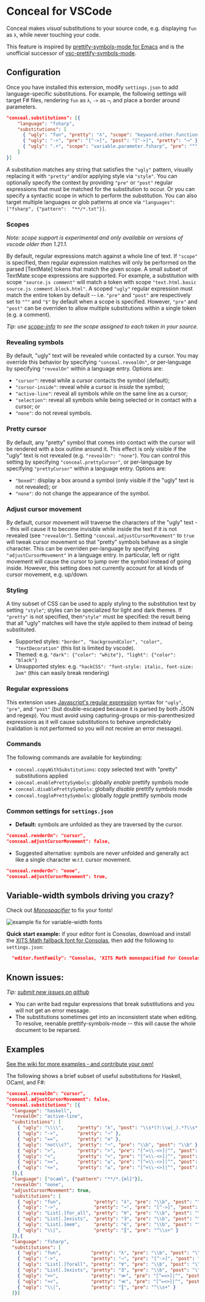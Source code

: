 # Conceal for VSCode

Conceal makes *visual* substitutions to your source code, e.g. displaying `fun` as `λ`, while never touching your code.

This feature is inspired by [prettify-symbols-mode for Emacs](https://www.emacswiki.org/emacs/PrettySymbol) and is the unofficial successor of [vsc-prettify-symbols-mode](https://github.com/siegebell/vsc-prettify-symbols-mode).


## Configuration

Once you have installed this extension, modify  `settings.json` to add language-specific substitutions. For example, the following settings will target F# files, rendering `fun` as `λ`,  `->` as `⟶`, and place a border around parameters.
```json
"conceal.substitutions": [{
    "language": "fsharp",
    "substitutions": [
      { "ugly": "fun", "pretty": "λ", "scope": "keyword.other.function-definition.fsharp" },
      { "ugly": "->", "pre": "[^->]", "post": "[^->]", "pretty": "⟶" },
      { "ugly": ".+", "scope": "variable.parameter.fsharp", "pre": "^", "post": "$", "style": { "border": "1pt solid green" } }
    ]
}]
```

A substitution matches any string that satisfies the `"ugly"` pattern, visually replacing it with `"pretty"` and/or applying style via `"style"`. You can optionally specify the context by providing `"pre"` or `"post"` regular expressions that must be matched for the substitution to occur. Or you can specify a syntactic scope in which to perform the substitution. You can also target multiple languages or glob patterns at once via `"languages": ["fsharp", {"pattern":  "**/*.txt"}]`.

### Scopes

*Note: scope support is experimental and only available on versions of vscode older than 1.21.1*.

By default, regular expressions match against a whole line of text. If `"scope"` is specified, then regular expression matches will only be performed on the parsed [TextMate] tokens that match the given scope. A small subset of TextMate scope expressions are supported. For example, a substitution with scope `"source.js comment"` will match a token with scope `"text.html.basic source.js comment.block.html"`. A scoped `"ugly"` regular expression must match the entire token by default -- i.e. `"pre"` and `"post"` are respectively set to `"^"` and `"$"` by default when a scope is specified. However, `"pre"` and `"post"` can be overriden to allow multiple substitutions within a single token (e.g. a comment).

*Tip: use [scope-info](https://marketplace.visualstudio.com/items?itemName=siegebell.scope-info) to see the scope assigned to each token in your source.*

### Revealing symbols

By default, "ugly" text will be revealed while contacted by a cursor. You may override this behavior by specifying `"conceal.revealOn"`, or per-language by specifying `"revealOn"` within a language entry. Options are:
* `"cursor"`: reveal while a cursor contacts the symbol (default);
* `"cursor-inside"`: reveal while a cursor is *inside* the symbol;
* `"active-line"`: reveal all symbols while on the same line as a cursor;
* `"selection"`: reveal all symbols while being selected or in contact with a cursor; or
* `"none"`: do not reveal symbols.

### Pretty cursor

By default, any "pretty" symbol that comes into contact with the cursor will be rendered with a box outline around it. This effect is only visible if the "ugly" text is not revealed (e.g. `"revealOn": "none"`). You can control this setting by specifying `"conceal.prettyCursor"`, or per-language by specifying `"prettyCursor"` within a language entry. Options are:
* `"boxed"`: display a box around a symbol (only visible if the "ugly" text is not revealed); or
* `"none"`: do not change the appearance of the symbol.

### Adjust cursor movement

By default, cursor movement will traverse the characters of the "ugly" text -- this will cause it to become invisible while inside the text if it is not revealed (see `"revealOn"`). Setting `"conceal.adjustCursorMovement"` to `true` will tweak cursor movement so that "pretty" symbols behave as a single character. This can be overriden per-language by specifying `"adjustCursorMovement"` in a language entry. In particular, left or right movement will cause the cursor to jump over the symbol instead of going inside. However, this setting does not currently account for all kinds of cursor movement, e.g. up/down.

### Styling

A tiny subset of CSS can be used to apply styling to the substitution text by setting `"style"`; styles can be specialized for light and dark themes. If `"pretty"` is not specified, then`"style"` must be specified: the result being that all "ugly" matches will have the style applied to them instead of being substituted.

* Supported styles: `"border", "backgroundColor", "color", "textDecoration"` (this list is limited by vscode).
* Themed: e.g. `"dark": {"color": "white"}, "light": {"color": "black"}`
* Unsupported styles: e.g. `"hackCSS": "font-style: italic, font-size: 2em"` (this can easily break rendering)

### Regular expressions

This extension uses [Javascript's regular expression](https://developer.mozilla.org/en-US/docs/Web/JavaScript/Reference/Global_Objects/RegExp) syntax for `"ugly"`, `"pre"`, and `"post"` (but double-escaped because it is parsed by both JSON and regexp). You must avoid using capturing-groups or mis-parenthesized expressions as it will cause substitutions to behave unpredictably (validation is not performed so you will not receive an error message). 

### Commands

The following commands are available for keybinding:
* `conceal.copyWithSubstitutions`: copy selected text with "pretty" substitutions applied
* `conceal.enablePrettySymbols`: globally *enable* prettify symbols mode
* `conceal.disablePrettySymbols`: globally *disable* prettify symbols mode
* `conceal.togglePrettySymbols`: globally *toggle* prettify symbols mode


### Common settings for `settings.json`

* **Default:** symbols are unfolded as they are traversed by the cursor. 
```json
"conceal.renderOn": "cursor",
"conceal.adjustCursorMovement": false,
```
* Suggested alternative: symbols are never unfolded and generally act like a single character w.r.t. cursor movement. 
```json
"conceal.renderOn": "none",
"conceal.adjustCursorMovement": true,
```

## Variable-width symbols driving you crazy?

Check out [*Monospacifier*](https://github.com/cpitclaudel/monospacifier) to fix your fonts!

![example fix for variable-width fonts](https://github.com/cpitclaudel/monospacifier/blob/master/demo/symbola-loop.gif?raw=true)

**Quick start example:** if your editor font is Consolas, download and install the [XITS Math fallback font for Consolas](https://github.com/cpitclaudel/monospacifier/blob/master/fonts/XITSMath_monospacified_for_Consolas.ttf?raw=true), then add the following to `settings.json`:
```json
  "editor.fontFamily": "Consolas, 'XITS Math monospacified for Consolas', 'Courier New', monospace"
```

## Known issues:

*Tip: [submit new issues on github](https://github.com/siegebell/vsc-prettify-symbols-mode/issues)*
* You can write bad regular expressions that break substitutions and you will not get an error message.
* The substitutions sometimes get into an inconsistent state when editing. To resolve, reenable prettify-symbols-mode -- this will cause the whole document to be reparsed.

## Examples
[See the wiki for more examples &hyphen; and contribute your own!](https://github.com/siegebell/vsc-prettify-symbols-mode/wiki)

The following shows a brief subset of useful substitutions for Haskell, OCaml, and F#:
```json
"conceal.revealOn": "cursor",
"conceal.adjustCursorMovement": false,
"conceal.substitutions": [{
  "language": "haskell",
  "revealOn": "active-line",
  "substitutions": [
    { "ugly": "\\\\",     "pretty": "λ", "post": "\\s*(?:\\w|_).*?\\s*->" },
    { "ugly": "->",       "pretty": "→" },
    { "ugly": "==",       "pretty": "≡" },
    { "ugly": "not\\s?",  "pretty": "¬", "pre": "\\b", "post": "\\b" },
    { "ugly": ">",        "pretty": ">", "pre": "[^=\\-<>]|^", "post": "[^=\\-<>]|$" },
    { "ugly": "<",        "pretty": "<", "pre": "[^=\\-<>]|^", "post": "[^=\\-<>]|$" },
    { "ugly": ">=",       "pretty": "≥", "pre": "[^=\\-<>]|^", "post": "[^=\\-<>]|$" },
    { "ugly": "<=",       "pretty": "≤", "pre": "[^=\\-<>]|^", "post": "[^=\\-<>]|$" }
  ]},{
  "language": ["ocaml", {"pattern": "**/*.{ml}"}],
  "revealOn": "none",
  "adjustCursorMovement": true,
  "substitutions": [
    { "ugly": "fun",            "pretty": "λ", "pre": "\\b", "post": "\\b" },
    { "ugly": "->",             "pretty": "→", "pre": "[^->]", "post": "[^->]" },
    { "ugly": "List[.]for_all", "pretty": "∀", "pre": "\\b", "post": "\\b" },
    { "ugly": "List[.]exists",  "pretty": "∃", "pre": "\\b", "post": "\\b" },
    { "ugly": "List[.]mem",     "pretty": "∈", "pre": "\\b", "post": "\\b" },
    { "ugly": "\\|",            "pretty": "║", "pre": "^\\s+" }
  ]},{
  "language": "fsharp",
  "substitutions": [
    { "ugly": "fun",           "pretty": "λ", "pre": "\\b", "post": "\\b" },
    { "ugly": "->",            "pretty": "→", "pre": "[^->]", "post": "[^->]" },
    { "ugly": "List[.]forall", "pretty": "∀", "pre": "\\b", "post": "\\b" },
    { "ugly": "List[.]exists", "pretty": "∃", "pre": "\\b", "post": "\\b" },
    { "ugly": ">>",            "pretty": "≫", "pre": "[^=<>]|^", "post": "[^=<>]|$" },
    { "ugly": "<<",            "pretty": "≪", "pre": "[^=<>]|^", "post": "[^=<>]|$" },
    { "ugly": "\\|",           "pretty": "║", "pre": "^\\s+" }
  ]}]
```
